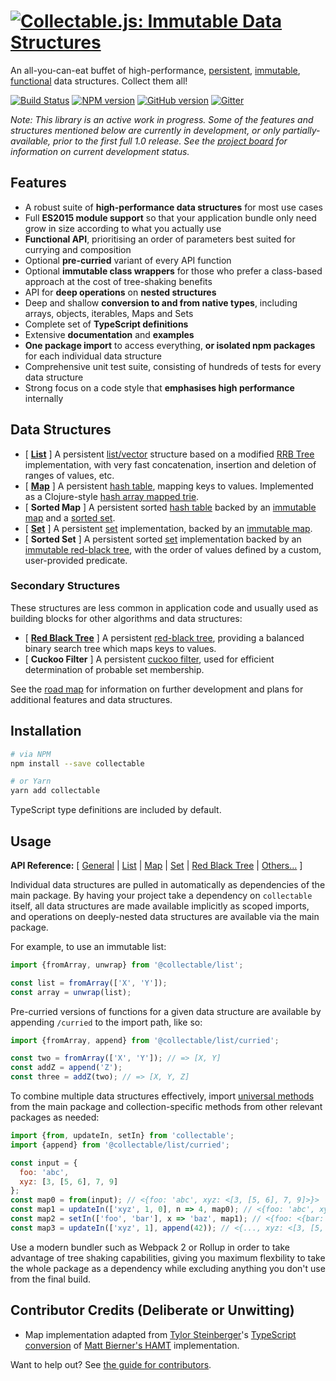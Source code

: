 # [![Collectable.js: Immutable Data Structures](https://github.com/frptools/collectable/raw/master/.assets/logo.png)](https://github.com/frptools/collectable)

An all-you-can-eat buffet of high-performance, [persistent](https://en.wikipedia.org/wiki/Persistent_data_structure), [immutable](https://en.wikipedia.org/wiki/Immutable_object), [functional](https://en.wikipedia.org/wiki/Functional_programming) data structures. Collect them all!

[![Build Status](https://travis-ci.org/frptools/collectable.svg?branch=master)](https://travis-ci.org/frptools/collectable)
[![NPM version](https://badge.fury.io/js/collectable.svg)](http://badge.fury.io/js/collectable)
[![GitHub version](https://badge.fury.io/gh/frptools%2Fcollectable.svg)](https://badge.fury.io/gh/frptools%2Fcollectable)
[![Gitter](https://badges.gitter.im/gitterHQ/gitter.svg)](https://gitter.im/FRPTools/Lobby)

_Note: This library is an active work in progress. Some of the features and structures mentioned below are currently in development, or only partially-available, prior to the first full 1.0 release. See the [project board](https://github.com/frptools/collectable/projects) for information on current development status._

## Features

- A robust suite of **high-performance data structures** for most use cases
- Full **ES2015 module support** so that your application bundle only need grow in size according to what you actually use
- **Functional API**, prioritising an order of parameters best suited for currying and composition
- Optional **pre-curried** variant of every API function
- Optional **immutable class wrappers** for those who prefer a class-based approach at the cost of tree-shaking benefits
- API for **deep operations** on **nested structures**
- Deep and shallow **conversion to and from native types**, including arrays, objects, iterables, Maps and Sets
- Complete set of **TypeScript definitions**
- Extensive **documentation** and **examples**
- **One package import** to access everything, **or isolated npm packages** for each individual data structure
- Comprehensive unit test suite, consisting of hundreds of tests for every data structure
- Strong focus on a code style that **emphasises high performance** internally

## Data Structures

- [ **[List](/packages/list#collectablejs-immutable-list)** ] A persistent [list/vector](https://en.wikipedia.org/wiki/List_(abstract_data_type)) structure based on a modified [RRB Tree](https://infoscience.epfl.ch/record/169879/files/RMTrees.pdf) implementation, with very fast concatenation, insertion and deletion of ranges of values, etc.
- [ **[Map](/packages/map#collectablejs-immutable-map)** ] A persistent [hash table](https://en.wikipedia.org/wiki/Associative_array), mapping keys to values. Implemented as a Clojure-style [hash array mapped trie](https://en.wikipedia.org/wiki/Hash_array_mapped_trie).
- [ **Sorted Map** ] A persistent sorted [hash table](https://en.wikipedia.org/wiki/Associative_array) backed by an [immutable map](/packages/red-black-tree#collectablejs-immutable-map) and a [sorted set](/packages/red-black-tree#collectablejs-immutable-sorted-set).
- [ **[Set](/packages/set#collectablejs-immutable-set)** ] A persistent [set](https://en.wikipedia.org/wiki/Set_(abstract_data_type)) implementation, backed by an [immutable map](/packages/map#collectablejs-immutable-map).
- [ **Sorted Set** ] A persistent sorted [set](https://en.wikipedia.org/wiki/Set_(abstract_data_type)) implementation backed by an [immutable red-black tree](/packages/red-black-tree#collectablejs-immutable-red-black-tree), with the order of values defined by a custom, user-provided predicate.

### Secondary Structures

These structures are less common in application code and usually used as building blocks for other algorithms and data structures:

- [ **[Red Black Tree](/packages/red-black-tree#collectablejs-immutable-red-black-tree)** ] A persistent [red-black tree](https://en.wikipedia.org/wiki/Red%E2%80%93black_tree), providing a balanced binary search tree which maps keys to values.
- [ **Cuckoo Filter** ] A persistent [cuckoo filter](https://www.cs.cmu.edu/~dga/papers/cuckoo-conext2014.pdf), used for efficient determination of probable set membership.

See the [road map](https://github.com/frptools/collectable/wiki) for information on further development and plans for additional features and data structures.

## Installation

```bash
# via NPM
npm install --save collectable

# or Yarn
yarn add collectable
```

TypeScript type definitions are included by default.

## Usage

**API Reference:**
[ [General](/docs/index.md#collectablejs-general-api)
| [List](/packages/list#collectablejs-immutable-list)
| [Map](/packages/map#collectablejs-immutable-map)
| [Set](/packages/set#collectablejs-immutable-set)
| [Red Black Tree](/packages/red-black-tree#collectablejs-immutable-red-black-tree)
| [Others...](https://github.com/frptools/collectable/wiki) ]

Individual data structures are pulled in automatically as dependencies of the main package. By having your project take a dependency on `collectable` itself, all data structures are made available implicitly as scoped imports, and operations on deeply-nested data structures are available via the main package.

For example, to use an immutable list:

```js
import {fromArray, unwrap} from '@collectable/list';

const list = fromArray(['X', 'Y']);
const array = unwrap(list);
```

Pre-curried versions of functions for a given data structure are available by appending `/curried` to the import path, like so:

```ts
import {fromArray, append} from '@collectable/list/curried';

const two = fromArray(['X', 'Y']); // => [X, Y]
const addZ = append('Z');
const three = addZ(two); // => [X, Y, Z]
```

To combine multiple data structures effectively, import [universal methods](/docs/index.md) from the main package and collection-specific methods from other relevant packages as needed:

```js
import {from, updateIn, setIn} from 'collectable';
import {append} from '@collectable/list/curried';

const input = {
  foo: 'abc',
  xyz: [3, [5, 6], 7, 9]
};
const map0 = from(input); // <{foo: 'abc', xyz: <[3, [5, 6], 7, 9]>}>
const map1 = updateIn(['xyz', 1, 0], n => 4, map0); // <{foo: 'abc', xyz: <[3, [4, 6], 7, 9]>}>
const map2 = setIn(['foo', 'bar'], x => 'baz', map1); // <{foo: <{bar: 'baz'}>, xyz: ...>
const map3 = updateIn(['xyz', 1], append(42)); // <{..., xyz: <[3, [5, 6, 42], 7, 9]>}>
```

Use a modern bundler such as Webpack 2 or Rollup in order to take advantage of tree shaking capabilities, giving you maximum flexbility to take the whole package as a dependency while excluding anything you don't use from the final build.

## Contributor Credits (Deliberate or Unwitting)

- Map implementation adapted from [Tylor Steinberger](https://github.com/TylorS)'s [TypeScript conversion](https://github.com/TylorS/typed-hashmap) of [Matt Bierner's HAMT](https://github.com/mattbierner/hamt_plus) implementation.

Want to help out? See [the guide for contributors](CONTRIBUTING.md).
